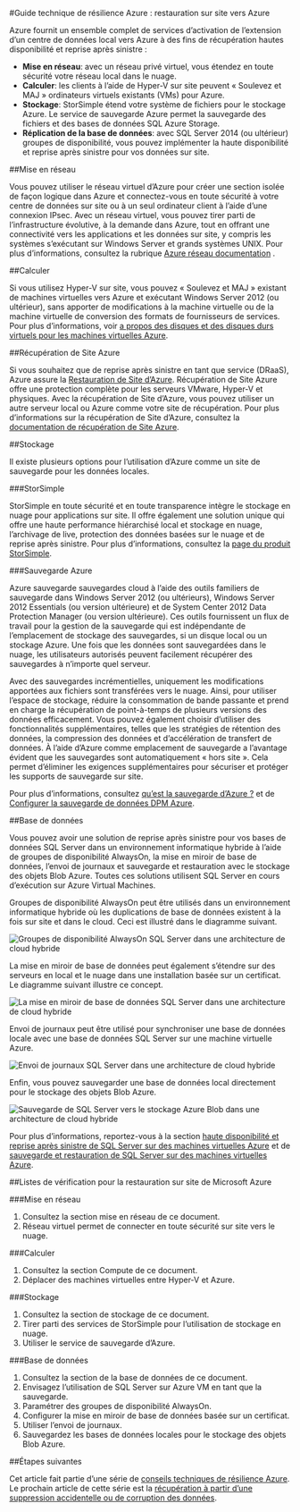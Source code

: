 <properties
   pageTitle="Conseils techniques : restauration sur site vers Azure | Microsoft Azure"
   description="L’article sur la compréhension et la récupération de la conception de systèmes d’infrastructure sur site vers Azure"
   services=""
   documentationCenter="na"
   authors="adamglick"
   manager="saladki"
   editor=""/>

<tags
   ms.service="resiliency"
   ms.devlang="na"
   ms.topic="article"
   ms.tgt_pltfrm="na"
   ms.workload="na"
   ms.date="08/18/2016"
   ms.author="aglick"/>

#<a name="azure-resiliency-technical-guidance-recovery-from-on-premises-to-azure"></a>Guide technique de résilience Azure : restauration sur site vers Azure

Azure fournit un ensemble complet de services d’activation de l’extension d’un centre de données local vers Azure à des fins de récupération hautes disponibilité et reprise après sinistre :

* __Mise en réseau__: avec un réseau privé virtuel, vous étendez en toute sécurité votre réseau local dans le nuage.
* __Calculer__: les clients à l’aide de Hyper-V sur site peuvent « Soulevez et MAJ » ordinateurs virtuels existants (VMs) pour Azure.
* __Stockage__: StorSimple étend votre système de fichiers pour le stockage Azure. Le service de sauvegarde Azure permet la sauvegarde des fichiers et des bases de données SQL Azure Storage.
* __Réplication de la base de données__: avec SQL Server 2014 (ou ultérieur) groupes de disponibilité, vous pouvez implémenter la haute disponibilité et reprise après sinistre pour vos données sur site.

##<a name="networking"></a>Mise en réseau

Vous pouvez utiliser le réseau virtuel d’Azure pour créer une section isolée de façon logique dans Azure et connectez-vous en toute sécurité à votre centre de données sur site ou à un seul ordinateur client à l’aide d’une connexion IPsec. Avec un réseau virtuel, vous pouvez tirer parti de l’infrastructure évolutive, à la demande dans Azure, tout en offrant une connectivité vers les applications et les données sur site, y compris les systèmes s’exécutant sur Windows Server et grands systèmes UNIX. Pour plus d’informations, consultez la rubrique [Azure réseau documentation](../virtual-network/virtual-networks-overview.md) .

##<a name="compute"></a>Calculer

Si vous utilisez Hyper-V sur site, vous pouvez « Soulevez et MAJ » existant de machines virtuelles vers Azure et exécutant Windows Server 2012 (ou ultérieur), sans apporter de modifications à la machine virtuelle ou de la machine virtuelle de conversion des formats de fournisseurs de services. Pour plus d’informations, voir [a propos des disques et des disques durs virtuels pour les machines virtuelles Azure](../virtual-machines/virtual-machines-linux-about-disks-vhds.md).

##<a name="azure-site-recovery"></a>Récupération de Site Azure

Si vous souhaitez que de reprise après sinistre en tant que service (DRaaS), Azure assure la [Restauration de Site d’Azure](https://azure.microsoft.com/services/site-recovery/). Récupération de Site Azure offre une protection complète pour les serveurs VMware, Hyper-V et physiques. Avec la récupération de Site d’Azure, vous pouvez utiliser un autre serveur local ou Azure comme votre site de récupération. Pour plus d’informations sur la récupération de Site d’Azure, consultez la [documentation de récupération de Site Azure](https://azure.microsoft.com/documentation/services/site-recovery/).

##<a name="storage"></a>Stockage

Il existe plusieurs options pour l’utilisation d’Azure comme un site de sauvegarde pour les données locales.

###<a name="storsimple"></a>StorSimple

StorSimple en toute sécurité et en toute transparence intègre le stockage en nuage pour applications sur site. Il offre également une solution unique qui offre une haute performance hiérarchisé local et stockage en nuage, l’archivage de live, protection des données basées sur le nuage et de reprise après sinistre. Pour plus d’informations, consultez la [page du produit StorSimple](https://azure.microsoft.com/services/storsimple/).

###<a name="azure-backup"></a>Sauvegarde Azure

Azure sauvegarde sauvegardes cloud à l’aide des outils familiers de sauvegarde dans Windows Server 2012 (ou ultérieurs), Windows Server 2012 Essentials (ou version ultérieure) et de System Center 2012 Data Protection Manager (ou version ultérieure). Ces outils fournissent un flux de travail pour la gestion de la sauvegarde qui est indépendante de l’emplacement de stockage des sauvegardes, si un disque local ou un stockage Azure. Une fois que les données sont sauvegardées dans le nuage, les utilisateurs autorisés peuvent facilement récupérer des sauvegardes à n’importe quel serveur.

Avec des sauvegardes incrémentielles, uniquement les modifications apportées aux fichiers sont transférées vers le nuage. Ainsi, pour utiliser l’espace de stockage, réduire la consommation de bande passante et prend en charge la récupération de point-à-temps de plusieurs versions des données efficacement. Vous pouvez également choisir d’utiliser des fonctionnalités supplémentaires, telles que les stratégies de rétention des données, la compression des données et d’accélération de transfert de données. À l’aide d’Azure comme emplacement de sauvegarde a l’avantage évident que les sauvegardes sont automatiquement « hors site ». Cela permet d’éliminer les exigences supplémentaires pour sécuriser et protéger les supports de sauvegarde sur site.

Pour plus d’informations, consultez [qu’est la sauvegarde d’Azure ?](../backup/backup-introduction-to-azure-backup.md) et de [Configurer la sauvegarde de données DPM Azure](https://technet.microsoft.com/library/jj728752.aspx).

##<a name="database"></a>Base de données

Vous pouvez avoir une solution de reprise après sinistre pour vos bases de données SQL Server dans un environnement informatique hybride à l’aide de groupes de disponibilité AlwaysOn, la mise en miroir de base de données, l’envoi de journaux et sauvegarde et restauration avec le stockage des objets Blob Azure. Toutes ces solutions utilisent SQL Server en cours d’exécution sur Azure Virtual Machines.

Groupes de disponibilité AlwaysOn peut être utilisés dans un environnement informatique hybride où les duplications de base de données existent à la fois sur site et dans le cloud. Ceci est illustré dans le diagramme suivant.

![Groupes de disponibilité AlwaysOn SQL Server dans une architecture de cloud hybride](./media/resiliency-technical-guidance-recovery-on-premises-azure/SQL_Server_Disaster_Recovery-3.png)

La mise en miroir de base de données peut également s’étendre sur des serveurs en local et le nuage dans une installation basée sur un certificat. Le diagramme suivant illustre ce concept.

![La mise en miroir de base de données SQL Server dans une architecture de cloud hybride](./media/resiliency-technical-guidance-recovery-on-premises-azure/SQL_Server_Disaster_Recovery-4.png)

Envoi de journaux peut être utilisé pour synchroniser une base de données locale avec une base de données SQL Server sur une machine virtuelle Azure.

![Envoi de journaux SQL Server dans une architecture de cloud hybride](./media/resiliency-technical-guidance-recovery-on-premises-azure/SQL_Server_Disaster_Recovery-5.png)

Enfin, vous pouvez sauvegarder une base de données local directement pour le stockage des objets Blob Azure.

![Sauvegarde de SQL Server vers le stockage Azure Blob dans une architecture de cloud hybride](./media/resiliency-technical-guidance-recovery-on-premises-azure/SQL_Server_Disaster_Recovery-6.png)

Pour plus d’informations, reportez-vous à la section [haute disponibilité et reprise après sinistre de SQL Server sur des machines virtuelles Azure](../virtual-machines/virtual-machines-windows-sql-high-availability-dr.md) et de [sauvegarde et restauration de SQL Server sur des machines virtuelles Azure](../virtual-machines/virtual-machines-windows-sql-backup-recovery.md).

##<a name="checklists-for-on-premises-recovery-in-microsoft-azure"></a>Listes de vérification pour la restauration sur site de Microsoft Azure

###<a name="networking"></a>Mise en réseau

  1. Consultez la section mise en réseau de ce document.
  2. Réseau virtuel permet de connecter en toute sécurité sur site vers le nuage.

###<a name="compute"></a>Calculer

  1. Consultez la section Compute de ce document.
  2. Déplacer des machines virtuelles entre Hyper-V et Azure.

###<a name="storage"></a>Stockage

  1. Consultez la section de stockage de ce document.
  2. Tirer parti des services de StorSimple pour l’utilisation de stockage en nuage.
  3. Utiliser le service de sauvegarde d’Azure.

###<a name="database"></a>Base de données

  1. Consultez la section de la base de données de ce document.
  2. Envisagez l’utilisation de SQL Server sur Azure VM en tant que la sauvegarde.
  3. Paramétrer des groupes de disponibilité AlwaysOn.
  4. Configurer la mise en miroir de base de données basée sur un certificat.
  5. Utiliser l’envoi de journaux.
  6. Sauvegardez les bases de données locales pour le stockage des objets Blob Azure.

##<a name="next-steps"></a>Étapes suivantes

Cet article fait partie d’une série de [conseils techniques de résilience Azure](./resiliency-technical-guidance.md). Le prochain article de cette série est la [récupération à partir d’une suppression accidentelle ou de corruption des données](./resiliency-technical-guidance-recovery-data-corruption.md).
